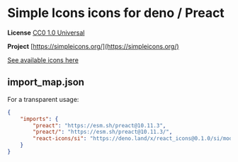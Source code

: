 # Simple Icons icons for deno / Preact

**License** [CC0 1.0 Universal](https://creativecommons.org/publicdomain/zero/1.0/)

**Project** [https://simpleicons.org/](https://simpleicons.org/)

[See available icons here](https://react-icons.github.io/react-icons/icons?name=si)

## import_map.json

For a transparent usage:

```json
{
    "imports": {
        "preact": "https://esm.sh/preact@10.11.3",
        "preact/": "https://esm.sh/preact@10.11.3/",
        "react-icons/si": "https://deno.land/x/react_icons@0.1.0/si/mod.ts",
    }
}
```
